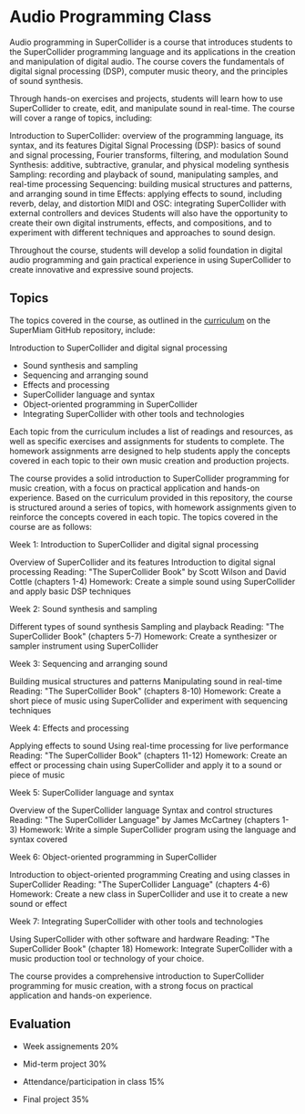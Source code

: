 # Audio Programming Class
Audio programming in SuperCollider is a course that introduces students to the SuperCollider programming language and its applications in the creation and manipulation of digital audio. The course covers the fundamentals of digital signal processing (DSP), computer music theory, and the principles of sound synthesis.

Through hands-on exercises and projects, students will learn how to use SuperCollider to create, edit, and manipulate sound in real-time. The course will cover a range of topics, including:

Introduction to SuperCollider: overview of the programming language, its syntax, and its features
Digital Signal Processing (DSP): basics of sound and signal processing, Fourier transforms, filtering, and modulation
Sound Synthesis: additive, subtractive, granular, and physical modeling synthesis
Sampling: recording and playback of sound, manipulating samples, and real-time processing
Sequencing: building musical structures and patterns, and arranging sound in time
Effects: applying effects to sound, including reverb, delay, and distortion
MIDI and OSC: integrating SuperCollider with external controllers and devices
Students will also have the opportunity to create their own digital instruments, effects, and compositions, and to experiment with different techniques and approaches to sound design.

Throughout the course, students will develop a solid foundation in digital audio programming and gain practical experience in using SuperCollider to create innovative and expressive sound projects.

## Topics
The topics covered in the course, as outlined in the [curriculum](https://github.com/KonVas/SuperMiam/blob/master/curriculum.org) on the SuperMiam GitHub repository, include:

Introduction to SuperCollider and digital signal processing
- Sound synthesis and sampling
- Sequencing and arranging sound
- Effects and processing
- SuperCollider language and syntax
- Object-oriented programming in SuperCollider
- Integrating SuperCollider with other tools and technologies

Each topic from the curriculum includes a list of readings and resources, as well as specific exercises and assignments for students to complete. The homework assignments arre designed to help students apply the concepts covered in each topic to their own music creation and production projects.

The course provides a solid introduction to SuperCollider programming for music creation, with a focus on practical application and hands-on experience. Based on the curriculum provided in this repository, the course is structured around a series of topics, with homework assignments given to reinforce the concepts covered in each topic. The topics covered in the course are as follows:

Week 1: Introduction to SuperCollider and digital signal processing

Overview of SuperCollider and its features
Introduction to digital signal processing
Reading: "The SuperCollider Book" by Scott Wilson and David Cottle (chapters 1-4)
Homework: Create a simple sound using SuperCollider and apply basic DSP techniques

Week 2: Sound synthesis and sampling

Different types of sound synthesis
Sampling and playback
Reading: "The SuperCollider Book" (chapters 5-7)
Homework: Create a synthesizer or sampler instrument using SuperCollider

Week 3: Sequencing and arranging sound

Building musical structures and patterns
Manipulating sound in real-time
Reading: "The SuperCollider Book" (chapters 8-10)
Homework: Create a short piece of music using SuperCollider and experiment with sequencing techniques

Week 4: Effects and processing

Applying effects to sound
Using real-time processing for live performance
Reading: "The SuperCollider Book" (chapters 11-12)
Homework: Create an effect or processing chain using SuperCollider and apply it to a sound or piece of music

Week 5: SuperCollider language and syntax

Overview of the SuperCollider language
Syntax and control structures
Reading: "The SuperCollider Language" by James McCartney (chapters 1-3)
Homework: Write a simple SuperCollider program using the language and syntax covered

Week 6: Object-oriented programming in SuperCollider

Introduction to object-oriented programming
Creating and using classes in SuperCollider
Reading: "The SuperCollider Language" (chapters 4-6)
Homework: Create a new class in SuperCollider and use it to create a new sound or effect

Week 7: Integrating SuperCollider with other tools and technologies

Using SuperCollider with other software and hardware
Reading: "The SuperCollider Book" (chapter 18)
Homework: Integrate SuperCollider with a music production tool or technology of your choice.

The course provides a comprehensive introduction to SuperCollider programming for music creation, with a strong focus on practical application and hands-on experience.

## Evaluation
* Week assignements 20%

* Mid-term project 30%

* Attendance/participation in class 15%

* Final project 35%
